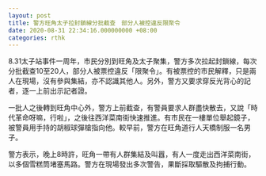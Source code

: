 ```yaml
---
layout: post
title: 警方旺角太子拉封鎖線分批截查　部分人被控違反限聚令
date: 2020-08-31 22:34:16.000000000 +08:00
categories: rthk
---
```


8.31太子站事件一周年，市民分別到旺角及太子聚集，警方多次拉起封鎖線，每次分批截查10至20人，部分人被票控違反「限聚令」。有被票控的巿民解釋，只是兩人在現場，沒有參與集結，亦不認識其他人。另外，警方又要求穿反光背心的記者，逐一上前出示記者證。

一批人之後轉到旺角中心外，警方上前截查，有警員要求人群盡快散去，又說「時代革命呀嘛，行啦」，之後往西洋菜南街快速推進。有市民在一樓單位舉起鏡子，被警員用手持的胡椒球彈槍指向他。較早前，警方在旺角道行人天橋制服一名男子。

警方表示，晚上8時許，旺角一帶有人群集結及叫囂，有人一度走出西洋菜南街，以多個雪糕筒堵塞馬路。警方在現場發出多次警告，果斷採取驅散及拘捕行動。
